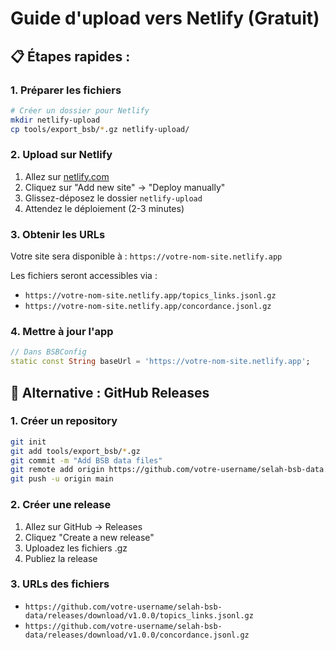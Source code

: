 # Guide d'upload vers Netlify (Gratuit)

## 📋 Étapes rapides :

### 1. Préparer les fichiers
```bash
# Créer un dossier pour Netlify
mkdir netlify-upload
cp tools/export_bsb/*.gz netlify-upload/
```

### 2. Upload sur Netlify
1. Allez sur [netlify.com](https://netlify.com)
2. Cliquez sur "Add new site" → "Deploy manually"
3. Glissez-déposez le dossier `netlify-upload`
4. Attendez le déploiement (2-3 minutes)

### 3. Obtenir les URLs
Votre site sera disponible à : `https://votre-nom-site.netlify.app`

Les fichiers seront accessibles via :
- `https://votre-nom-site.netlify.app/topics_links.jsonl.gz`
- `https://votre-nom-site.netlify.app/concordance.jsonl.gz`

### 4. Mettre à jour l'app
```dart
// Dans BSBConfig
static const String baseUrl = 'https://votre-nom-site.netlify.app';
```

## 🔧 Alternative : GitHub Releases

### 1. Créer un repository
```bash
git init
git add tools/export_bsb/*.gz
git commit -m "Add BSB data files"
git remote add origin https://github.com/votre-username/selah-bsb-data.git
git push -u origin main
```

### 2. Créer une release
1. Allez sur GitHub → Releases
2. Cliquez "Create a new release"
3. Uploadez les fichiers .gz
4. Publiez la release

### 3. URLs des fichiers
- `https://github.com/votre-username/selah-bsb-data/releases/download/v1.0.0/topics_links.jsonl.gz`
- `https://github.com/votre-username/selah-bsb-data/releases/download/v1.0.0/concordance.jsonl.gz`

